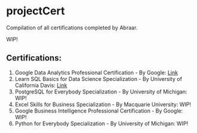 # projectCert
Compilation of all certifications completed by Abraar.

WIP!
## Certifications:

1. Google Data Analytics Professional Certification - By Google: [Link](https://www.coursera.org/account/accomplishments/specialization/certificate/BD55QUDNXXUC)
2. Learn SQL Basics for Data Science Specialization - By University of California Davis: [Link](https://www.coursera.org/account/accomplishments/specialization/certificate/4GC4QK92CKTH)
3. PostgreSQL for Everybody Specialization - By University of Michigan: WIP!
4. Excel Skills for Business Specialization - By Macquarie University: WIP!
5. Google Business Intelligence Professional Certification - By Google: WIP!
6. Python for Everybody Specialization - By University of Michigan: WIP!

